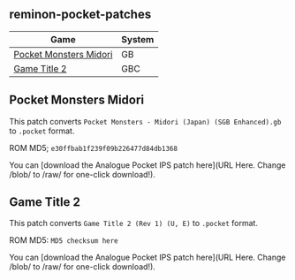 ## reminon-pocket-patches

Game | System
--- | ---
[Pocket Monsters Midori](#Pocket-Monsters-Midori) | GB
[Game Title 2](#game-title-2) | GBC

## Pocket Monsters Midori

This patch converts `Pocket Monsters - Midori (Japan) (SGB Enhanced).gb` to `.pocket` format.

ROM MD5; `e30ffbab1f239f09b226477d84db1368`

You can [download the Analogue Pocket IPS patch here](URL Here. Change /blob/ to /raw/ for one-click download!).

## Game Title 2

This patch converts `Game Title 2 (Rev 1) (U, E)` to `.pocket` format.

ROM MD5: `MD5 checksum here`

You can [download the Analogue Pocket IPS patch here](URL Here. Change /blob/ to /raw/ for one-click download!).
